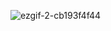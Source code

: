 ![ezgif-2-cb193f4f44](https://user-images.githubusercontent.com/52450937/168964654-4a7ad129-1c43-4896-b3ea-ed40ec10c50f.gif)
